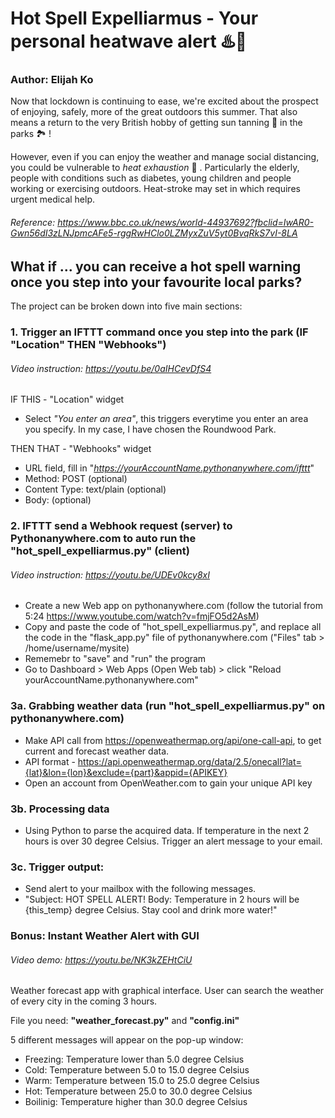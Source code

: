 # Hot Spell Expelliarmus - Your personal heatwave alert ♨️📱
### Author: Elijah Ko

Now that lockdown is continuing to ease, we're excited about the prospect of enjoying, safely, more of the great outdoors this summer. That also means a return to the very British hobby of getting sun tanning 🔆 in the parks 🏞 !

However, even if you can enjoy the weather and manage social distancing, you could be vulnerable to *heat exhaustion* 🥵 . Particularly the elderly, people with conditions such as diabetes, young children and people working or exercising outdoors. Heat-stroke may set in which requires urgent medical help.

###### Reference: https://www.bbc.co.uk/news/world-44937692?fbclid=IwAR0-Gwn56dI3zLNJpmcAFe5-rggRwHClo0LZMyxZuV5yt0BvqRkS7vI-8LA

## What if ... you can receive a hot spell warning once you step into your favourite local parks?

The project can be broken down into five main sections:

### 1. Trigger an IFTTT command once you step into the park (IF "Location" THEN "Webhooks")
###### Video instruction: https://youtu.be/0aIHCevDfS4
IF THIS - "Location" widget
- Select *"You enter an area"*, this triggers everytime you enter an area you specify. In my case, I have chosen the Roundwood Park.

THEN THAT - "Webhooks" widget
- URL field, fill in "*https://yourAccountName.pythonanywhere.com/ifttt*"
- Method: POST (optional)
- Content Type: text/plain (optional)
- Body: (optional)
    
### 2. IFTTT send a Webhook request (server) to Pythonanywhere.com to auto run the "hot_spell_expelliarmus.py" (client)
###### Video instruction: https://youtu.be/UDEv0kcy8xI
- Create a new Web app on pythonanywhere.com (follow the tutorial from 5:24 https://www.youtube.com/watch?v=fmjFO5d2AsM)
- Copy and paste the code of "hot_spell_expelliarmus.py", and replace all the code in the "flask_app.py" file of pythonanywhere.com ("Files" tab > /home/username/mysite)
- Rememebr to "save" and "run" the program
- Go to Dashboard > Web Apps (Open Web tab) > click "Reload yourAccountName.pythonanywhere.com"
   
### 3a. Grabbing weather data (run "hot_spell_expelliarmus.py" on pythonanywhere.com)
- Make API call from https://openweathermap.org/api/one-call-api, to get current and forecast weather data.
- API format - https://api.openweathermap.org/data/2.5/onecall?lat={lat}&lon={lon}&exclude={part}&appid={APIKEY}
- Open an account from OpenWeather.com to gain your unique API key

### 3b. Processing data
- Using Python to parse the acquired data. If temperature in the next 2 hours is over 30 degree Celsius. Trigger an alert message to your email.

### 3c. Trigger output:
- Send alert to your mailbox with the following messages.
- "Subject: HOT SPELL ALERT! Body: Temperature in 2 hours will be {this_temp} degree Celsius. Stay cool and drink more water!"

### Bonus: Instant Weather Alert with GUI
###### Video demo: https://youtu.be/NK3kZEHtCiU
Weather forecast app with graphical interface. User can search the weather of every city in the coming 3 hours.

File you need: **"weather_forecast.py"** and **"config.ini"**

5 different messages will appear on the pop-up window:
- Freezing: Temperature lower than 5.0 degree Celsius
- Cold: Temperature between 5.0 to 15.0 degree Celsius
- Warm: Temperature between 15.0 to 25.0 degree Celsius
- Hot: Temperature between 25.0 to 30.0 degree Celsius
- Boilinig: Temperature higher than 30.0 degree Celsius

